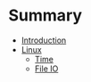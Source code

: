 # Summary

* [Introduction](README.md)
* [Linux](linux.md)
   * [Time](time.md)
   * [File IO](file_io.md)

